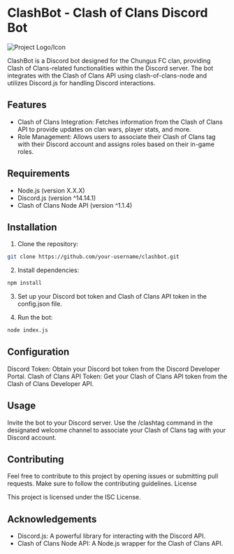# ClashBot - Clash of Clans Discord Bot

![Project Logo/Icon](https://api-assets.clashofclans.com/badges/512/CjBdRm0ajZlMZyJy9WuAIgzFc1J37bvpgwguwcxRKbg.png)

ClashBot is a Discord bot designed for the Chungus FC clan, providing Clash of Clans-related functionalities within the Discord server. The bot integrates with the Clash of Clans API using clash-of-clans-node and utilizes Discord.js for handling Discord interactions.

## Features

- Clash of Clans Integration: Fetches information from the Clash of Clans API to provide updates on clan wars, player stats, and more.
- Role Management: Allows users to associate their Clash of Clans tag with their Discord account and assigns roles based on their in-game roles.

## Requirements

- Node.js (version X.X.X)
- Discord.js (version ^14.14.1)
- Clash of Clans Node API (version ^1.1.4)

## Installation

1. Clone the repository:

```bash
git clone https://github.com/your-username/clashbot.git
```

2. Install dependencies:

```bash
npm install
```

3. Set up your Discord bot token and Clash of Clans API token in the config.json file.

4. Run the bot:

```bash
node index.js
```

## Configuration

Discord Token: Obtain your Discord bot token from the Discord Developer Portal.
Clash of Clans API Token: Get your Clash of Clans API token from the Clash of Clans Developer API.

## Usage

Invite the bot to your Discord server.
Use the /clashtag command in the designated welcome channel to associate your Clash of Clans tag with your Discord account.

## Contributing

Feel free to contribute to this project by opening issues or submitting pull requests. Make sure to follow the contributing guidelines.
License

This project is licensed under the ISC License.

## Acknowledgements

- Discord.js: A powerful library for interacting with the Discord API.
- Clash of Clans Node API: A Node.js wrapper for the Clash of Clans API.
